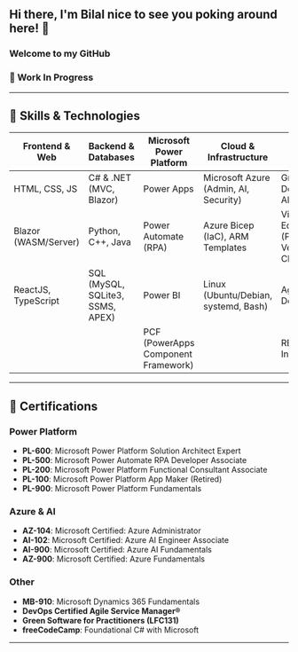 ## Hi there, I'm Bilal nice to see you poking around here! 👋
### Welcome to my GitHub


### 🚧 Work In Progress

---

## 🚀 Skills & Technologies

| Frontend & Web       | Backend & Databases             | Microsoft Power Platform        | Cloud & Infrastructure                  | Other Tools & Skills      |
|----------------------|---------------------------------|---------------------------------|-----------------------------------------|---------------------------|
| HTML, CSS, JS        | C# & .NET (MVC, Blazor)         | Power Apps                      | Microsoft Azure (Admin, AI, Security)   | Graphic Design (PS, AI, Figma) |
| Blazor (WASM/Server)  | Python, C++, Java               | Power Automate (RPA)            | Azure Bicep (IaC), ARM Templates        | Video Editing (Premiere, Vegas, ClipChamp) |
| ReactJS, TypeScript | SQL (MySQL, SQLite3, SSMS, APEX)| Power BI                        | Linux (Ubuntu/Debian, systemd, Bash)    | Agile & DevOps            |
|                      |                                 | PCF (PowerApps Component Framework) |             | REST APIs / Integration   |

---

## 📜 Certifications
### Power Platform
- **PL-600**: Microsoft Power Platform Solution Architect Expert  
- **PL-500**: Microsoft Power Automate RPA Developer Associate  
- **PL-200**: Microsoft Power Platform Functional Consultant Associate  
- **PL-100**: Microsoft Power Platform App Maker (Retired)  
- **PL-900**: Microsoft Power Platform Fundamentals  

### Azure & AI
- **AZ-104**: Microsoft Certified: Azure Administrator  
- **AI-102**: Microsoft Certified: Azure AI Engineer Associate  
- **AI-900**: Microsoft Certified: Azure AI Fundamentals  
- **AZ-900**: Microsoft Certified: Azure Fundamentals  

### Other
- **MB-910**: Microsoft Dynamics 365 Fundamentals  
- **DevOps Certified Agile Service Manager®**  
- **Green Software for Practitioners (LFC131)**  
- **freeCodeCamp**: Foundational C# with Microsoft  
---

